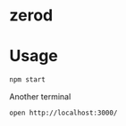 # zerod

# Usage

```bash
npm start
```

Another terminal

```bash
open http://localhost:3000/
```

